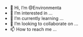 - 👋 Hi, I’m @Environmenta
- 👀 I’m interested in ...
- 🌱 I’m currently learning ...
- 💞️ I’m looking to collaborate on ...
- 📫 How to reach me ...

<!---
Environmenta/Environmenta is a ✨ special ✨ repository because its `README.md` (this file) appears on your GitHub profile.
You can click the Preview link to take a look at your changes.
--->
